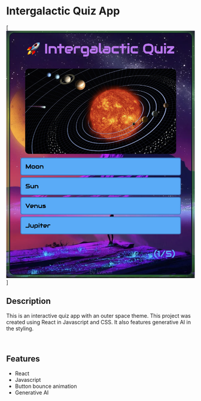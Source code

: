 # Intergalactic Quiz App 
[![screen shot of the site](./public/images/quizApp.png)]

## Description
This is an interactive quiz app with an outer space theme. This project was created using React in Javascript and CSS. It also features generative AI in the styling.  

<br>

## Features

* React
* Javascript 
* Button bounce animation 
* Generative AI 
